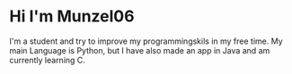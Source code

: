 # Hi I'm Munzel06

I'm a student and try to improve my programmingskils in my free time. My main Language is Python, but I have also made an app in Java and am currently learning C. 
